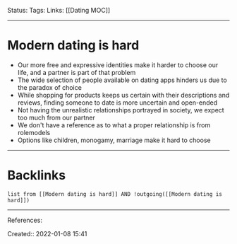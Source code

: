 Status: 
Tags: 
Links: [[Dating MOC]]
___
# Modern dating is hard
- Our more free and expressive identities make it harder to choose our life, and a partner is part of that problem
- The wide selection of people available on dating apps hinders us due to the paradox of choice
- While shopping for products keeps us certain with their descriptions and reviews, finding someone to date is more uncertain and open-ended
- Not having the unrealistic relationships portrayed in society, we expect too much from our partner
- We don't have a reference as to what a proper relationship is from rolemodels
- Options like children, monogamy, marriage make it hard to choose
___
# Backlinks
```dataview
list from [[Modern dating is hard]] AND !outgoing([[Modern dating is hard]])
```
___
References:

Created:: 2022-01-08 15:41
